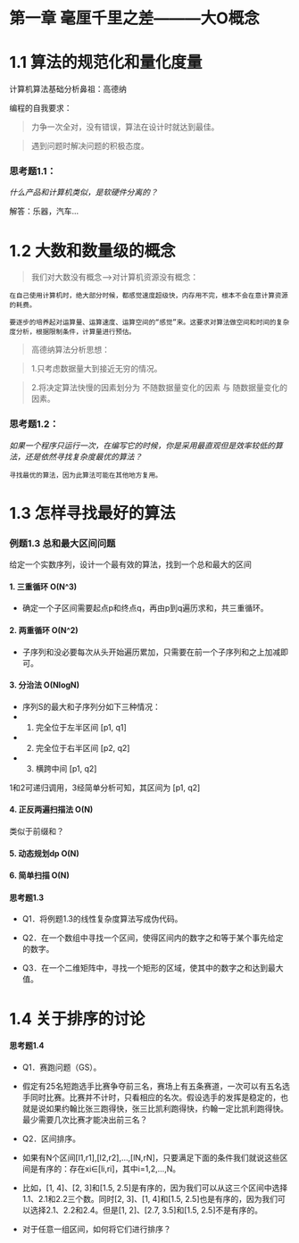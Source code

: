 # 第一章 毫厘千里之差———大O概念

# 1.1 算法的规范化和量化度量

计算机算法基础分析鼻祖：高德纳

编程的自我要求：

>力争一次全对，没有错误，算法在设计时就达到最佳。

>遇到问题时解决问题的积极态度。

### 思考题1.1：
*什么产品和计算机类似，是软硬件分离的？*

解答：乐器，汽车...

# 1.2 大数和数量级的概念

>我们对大数没有概念——>对计算机资源没有概念：

    在自己使用计算机时，绝大部分时候，都感觉速度超级快，内存用不完，根本不会在意计算资源的耗费。

    要逐步的培养起对运算量、运算速度、运算空间的“感觉”来。这要求对算法做空间和时间的复杂度分析，根据限制条件，计算量进行预估。

>高德纳算法分析思想：

>1.只考虑数据量大到接近无穷的情况。

>2.将决定算法快慢的因素划分为 不随数据量变化的因素 与 随数据量变化的因素。

### 思考题1.2：

*如果一个程序只运行一次，在编写它的时候，你是采用最直观但是效率较低的算法，还是依然寻找复杂度最优的算法？*

    寻找最优的算法，因为此算法可能在其他地方复用。

# 1.3 怎样寻找最好的算法

### 例题1.3 总和最大区间问题

给定一个实数序列，设计一个最有效的算法，找到一个总和最大的区间
  
#### 1. 三重循环 O(N^3)

* 确定一个子区间需要起点p和终点q，再由p到q遍历求和，共三重循环。

#### 2. 两重循环 O(N^2)

* 子序列和没必要每次从头开始遍历累加，只需要在前一个子序列和之上加减即可。

#### 3. 分治法 O(NlogN)

* 序列S的最大和子序列分如下三种情况：
* 1. 完全位于左半区间 [p1, q1]
* 2. 完全位于右半区间 [p2, q2]
* 3. 横跨中间 [p1, q2]

1和2可递归调用，3经简单分析可知，其区间为 [p1, q2]


#### 4. 正反两遍扫描法 O(N)

类似于前缀和？


#### 5. 动态规划dp O(N)

#### 6.  简单扫描 O(N)

#### 思考题1.3

* Q1．将例题1.3的线性复杂度算法写成伪代码。

* Q2．在一个数组中寻找一个区间，使得区间内的数字之和等于某个事先给定的数字。


* Q3．在一个二维矩阵中，寻找一个矩形的区域，使其中的数字之和达到最大值。

# 1.4 关于排序的讨论

#### 思考题1.4
* Q1．赛跑问题（GS）。

* 假定有25名短跑选手比赛争夺前三名，赛场上有五条赛道，一次可以有五名选手同时比赛。比赛并不计时，只看相应的名次。假设选手的发挥是稳定的，也就是说如果约翰比张三跑得快，张三比凯利跑得快，约翰一定比凯利跑得快。最少需要几次比赛才能决出前三名？

* Q2．区间排序。

* 如果有N个区间[l1,r1],[l2,r2],…,[lN,rN]，只要满足下面的条件我们就说这些区间是有序的：存在xi∈[li,ri]，其中i=1,2,…,N。

* 比如，[1, 4]、[2, 3]和[1.5, 2.5]是有序的，因为我们可以从这三个区间中选择1.1、2.1和2.2三个数。同时[2, 3]、[1, 4]和[1.5, 2.5]也是有序的，因为我们可以选择2.1、2.2和2.4。但是[1, 2]、[2.7, 3.5]和[1.5, 2.5]不是有序的。

* 对于任意一组区间，如何将它们进行排序？